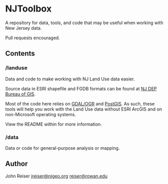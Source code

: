 # NJToolbox

A repository for data, tools, and code that may be useful when working with New Jersey data.

Pull requests encouraged.

## Contents

### /landuse

Data and code to make working with NJ Land Use data easier. 

Source data in ESRI shapefile and FGDB formats can be found at [NJ DEP Bureau of GIS](http://nj.gov/dep/gis/).

Most of the code here relies on [GDAL/OGR](http://gdal.org) and [PostGIS](http://postgis.org). As such, these tools will help you work with the Land Use data without ESRI ArcGIS and on non-Microsoft operating systems.

View the README within for more information.

### /data

Data or code for general-purpose analysis or mapping.

## Author

John Reiser <jreiser@njgeo.org> <reiser@rowan.edu>
